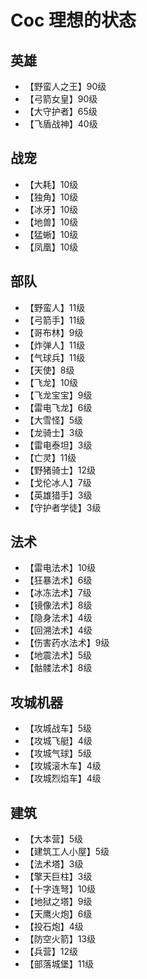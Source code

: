 # Coc 理想的状态

## 英雄

- 【野蛮人之王】90级
- 【弓箭女皇】90级
- 【大守护者】65级
- 【飞盾战神】40级

## 战宠

- 【大耗】10级
- 【独角】10级
- 【冰牙】10级
- 【地兽】10级
- 【猛蜥】10级
- 【凤凰】10级

## 部队

- 【野蛮人】11级
- 【弓箭手】11级
- 【哥布林】9级
- 【炸弹人】11级
- 【气球兵】11级
- 【天使】8级
- 【飞龙】10级
- 【飞龙宝宝】9级
- 【雷电飞龙】6级
- 【大雪怪】5级
- 【龙骑士】3级
- 【雷电泰坦】3级
- 【亡灵】11级
- 【野猪骑士】12级
- 【戈伦冰人】7级
- 【英雄猎手】3级
- 【守护者学徒】3级


## 法术

- 【雷电法术】10级
- 【狂暴法术】6级
- 【冰冻法术】7级
- 【镜像法术】8级
- 【隐身法术】4级
- 【回溯法术】4级
- 【伤害药水法术】9级
- 【地震法术】5级
- 【骷髅法术】8级

## 攻城机器

- 【攻城战车】5级
- 【攻城飞艇】4级
- 【攻城气球】5级
- 【攻城滚木车】4级
- 【攻城烈焰车】4级

## 建筑

- 【大本营】5级
- 【建筑工人小屋】5级
- 【法术塔】3级
- 【擎天巨柱】3级
- 【十字连弩】10级
- 【地狱之塔】9级
- 【天鹰火炮】6级
- 【投石炮】4级
- 【防空火箭】13级
- 【兵营】12级
- 【部落城堡】11级



